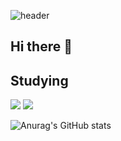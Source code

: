 

![header](https://capsule-render.vercel.app/api?type=transparent&fontColor=703ee5&text=Pinethanku&height=170&fontSize=70&desc=And%20you?&descAlignY=75&descAlign=66)

## Hi there 👋

<!--
**Pinethanku/Pinethanku** is a ✨ _special_ ✨ repository because its `README.md` (this file) appears on your GitHub profile.

Here are some ideas to get you started:

- 🔭 I’m currently working on ...
- 🌱 I’m currently learning ...
- 👯 I’m looking to collaborate on ...
- 🤔 I’m looking for help with ...
- 💬 Ask me about ...
- 📫 How to reach me: ...
- 😄 Pronouns: ...
- ⚡ Fun fact: ...
-->



## Studying
<a><img src="https://img.shields.io/badge/C-9cf?style=flat-square&logo=C&logoColor=white"/></a>
<a><img src="https://img.shields.io/badge/Python-3766AB?style=flat-square&logo=Python&logoColor=white"/></a>


![Anurag's GitHub stats](https://github-readme-stats.vercel.app/api?username=Pinethanku&show_icons=true&theme=radical)
